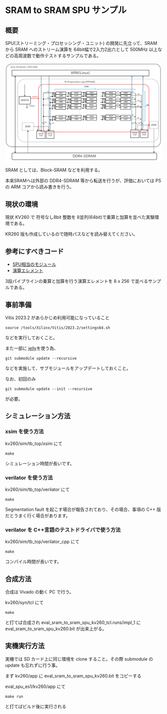 # SRAM to SRAM SPU サンプル

## 概要

SPU(ストリーミング・プロセッシング・ユニット) の開発に先立って、SRAM から SRAM へのストリーム演算を
64bit幅で2入力2出六として 500MHz 以上などの高周波数で動作テストするサンプルである。

![ブロック図](docs/images/eval_sram_to_sram_spu_block_diagram.png)


SRAM としては、Block-SRAM などを利用する。

本来SRAMへは外部の DDR4-SDRAM 等から転送を行うが、評価においては PS の ARM コアから読み書きを行う。


## 現状の環境

現状 KV260 で 符号なし8bit 整数を 8並列(64bit)で乗算と加算を並べた実験環境である。

KR260 版も作成しているので随時パスなどを読み替えてください。


## 参考にすべきコード

- [SPU相当のモジュール](rtl/stream_processing_unit.sv)
- [演算エレメント](rtl/spu_calc_element.sv)

3段パイプラインの乗算と加算を行う演算エレメントを 8 x 256 で並べるサンプルである。


## 事前準備

Vitis 2023.2 があらかじめ利用可能になっていること

```
source /tools/Xilinx/Vitis/2023.2/settings64.sh 
```

などを実行しておくこと。

また一部に [jelly](https://github.com/ryuz/jelly)を使う為、

```
git submodule update --recursive
```

などを実施して、サブモジュールをアップデートしておくこと。

なお、初回のみ

```
git submodule update --init --recursive
```

が必要。


## シミュレーション方法

### xsim を使う方法

kv260/sim/tb_top/xsim にて

```
make
```

シミュレーション時間が長いです。

### verilator を使う方法

kv260/sim/tb_top/verilator にて

```
make
```

Segmentation fault を起こす場合が報告されており、その場合、事項の C++ 版だとうまく行く場合があります。


### verilator を C++言語のテストドライバで使う方法

kv260/sim/tb_top/verilator_cpp にて

```
make
```

コンパイル時間が長いです。


## 合成方法

合成は Vivado の動く PC で行う。

kv260/syn/tcl にて

```
make
```

と打てば合成され  eval_sram_to_sram_spu_kv260_tcl.runs/impl_1 に eval_sram_to_sram_spu_kv260.bit が出来上がる。


## 実機実行方法

実機では SD カード上に同じ環境を clone すること。その際 submodule の update も忘れずに行う事。

まず kv260/app に eval_sram_to_sram_spu_kv260.bit をコピーする

eval_spu_es1/kv260/app にて

```
make run
```

と打てばビルド後に実行される

